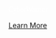 <p style="color: white !important; font-family: Raleway !important; margin: 0 0 10px 0; padding: 0 !important; font-weight:500 !important; font-style: normal !important;" class="headline-text">CyberWarrior</p>

[Learn More]({{#makeLink}}./landing.html?product_path=./products/cybersecurity/cyberwarrior.md&menu_path=.menus/en{{/makeLink}})